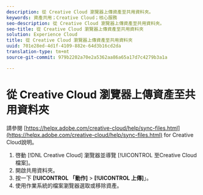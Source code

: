 ```yaml
---
description: 從 Creative Cloud 瀏覽器上傳資產至共用資料夾。
keywords: 資產共用；Creative Cloud；核心服務
seo-description: 從 Creative Cloud 瀏覽器上傳資產至共用資料夾。
seo-title: 從 Creative Cloud 瀏覽器上傳資產至共用資料夾
solution: Experience Cloud
title: 從 Creative Cloud 瀏覽器上傳資產至共用資料夾
uuid: 701e28ed-4d1f-4109-882e-64d3b16cd2da
translation-type: tm+mt
source-git-commit: 979b2202a70e2a5362aa86a65a17d7c4279b3a1a

---
```



# 從 Creative Cloud 瀏覽器上傳資產至共用資料夾

請參閱 [https://helpx.adobe.com/creative-cloud/help/sync-files.html](https://helpx.adobe.com/creative-cloud/help/sync-files.html) for Creative Cloud說明。

1. 啓動 [!DNL Creative Cloud] 瀏覽器並導覽 [!UICONTROL 至Creative Cloud檔案]。
1. 開啟共用資料夾。
1. 按一下 **[!UICONTROL 「動作]** &gt; **[!UICONTROL 上傳]**」。
1. 使用作業系統的檔案瀏覽器選取或移除資產。
